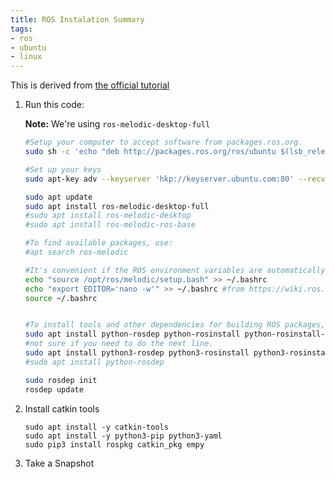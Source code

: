 ```yaml
---
title: ROS Instalation Summary
tags:
- ros
- ubuntu
- linux
---
```


This is derived from [the official tutorial](https://wiki.ros.org/melodic/Installation/Ubuntu)

1. Run this code:

    **Note:** We're using ```ros-melodic-desktop-full```

    ```bash
    #Setup your computer to accept software from packages.ros.org.
    sudo sh -c 'echo "deb http://packages.ros.org/ros/ubuntu $(lsb_release -sc) main" > /etc/apt/sources.list.d/ros-latest.list'

    #Set up your keys
    sudo apt-key adv --keyserver 'hkp://keyserver.ubuntu.com:80' --recv-key C1CF6E31E6BADE8868B172B4F42ED6FBAB17C654

    sudo apt update
    sudo apt install ros-melodic-desktop-full
    #sudo apt install ros-melodic-desktop
    #sudo apt install ros-melodic-ros-base

    #To find available packages, use:
    #apt search ros-melodic

    #It's convenient if the ROS environment variables are automatically added to your bash session every time a new shell is launched:
    echo "source /opt/ros/melodic/setup.bash" >> ~/.bashrc
    echo "export EDITOR='nano -w'" >> ~/.bashrc #from https://wiki.ros.org/ROS/Tutorials/UsingRosEd
    source ~/.bashrc


    #To install tools and other dependencies for building ROS packages, run:
    sudo apt install python-rosdep python-rosinstall python-rosinstall-generator python-wstool build-essential
    #not sure if you need to do the next line.
    sudo apt install python3-rosdep python3-rosinstall python3-rosinstall-generator python3-wstool build-essential
    #sudo apt install python-rosdep

    sudo rosdep init
    rosdep update
    ```
1. Install catkin tools

    ```
    sudo apt install -y catkin-tools
    sudo apt install -y python3-pip python3-yaml
    sudo pip3 install rospkg catkin_pkg empy

    ```

1. Take a Snapshot
